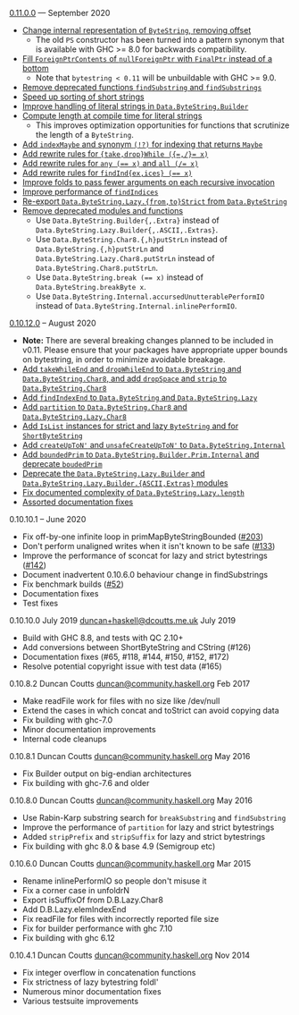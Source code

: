 [0.11.0.0] — September 2020
 * [Change internal representation of `ByteString`, removing offset](https://github.com/haskell/bytestring/pull/175)
   * The old `PS` constructor has been turned into a pattern synonym that is available with GHC >= 8.0 for backwards compatibility.
 * [Fill `ForeignPtrContents` of `nullForeignPtr` with `FinalPtr` instead of a bottom](https://github.com/haskell/bytestring/pull/284)
   * Note that `bytestring < 0.11` will be unbuildable with GHC >= 9.0.
 * [Remove deprecated functions `findSubstring` and `findSubstrings`](https://github.com/haskell/bytestring/pull/181)
 * [Speed up sorting of short strings](https://github.com/haskell/bytestring/pull/267)
 * [Improve handling of literal strings in `Data.ByteString.Builder`](https://github.com/haskell/bytestring/pull/132)
 * [Compute length at compile time for literal strings](https://github.com/haskell/bytestring/pull/191)
   * This improves optimization opportunities for functions that scrutinize the length of a `ByteString`.
 * [Add `indexMaybe` and synonym `(!?)` for indexing that returns `Maybe`](https://github.com/haskell/bytestring/pull/261)
 * [Add rewrite rules for `{take,drop}While ({=,/}= x)`](https://github.com/haskell/bytestring/pull/275)
 * [Add rewrite rules for `any (== x)` and `all (/= x)`](https://github.com/haskell/bytestring/pull/273)
 * [Add rewrite rules for `findInd{ex,ices} (== x)`](https://github.com/haskell/bytestring/pull/270)
 * [Improve folds to pass fewer arguments on each recursive invocation](https://github.com/haskell/bytestring/pull/273)
 * [Improve performance of `findIndices`](https://github.com/haskell/bytestring/pull/270)
 * [Re-export `Data.ByteString.Lazy.{from,to}Strict` from `Data.ByteString`](https://github.com/haskell/bytestring/pull/281)
 * [Remove deprecated modules and functions](https://github.com/haskell/bytestring/pull/286)
   * Use `Data.ByteString.Builder{,.Extra}` instead of `Data.ByteString.Lazy.Builder{,.ASCII,.Extras}`.
   * Use `Data.ByteString.Char8.{,h}putStrLn` instead of `Data.ByteString.{,h}putStrLn` and `Data.ByteString.Lazy.Char8.putStrLn` instead of `Data.ByteString.Char8.putStrLn`.
   * Use `Data.ByteString.break (== x)` instead of `Data.ByteString.breakByte x`.
   * Use `Data.ByteString.Internal.accursedUnutterablePerformIO` instead of `Data.ByteString.Internal.inlinePerformIO`.

[0.11.0.0]: https://github.com/haskell/bytestring/compare/0.10.12.0...0.11.0.0

[0.10.12.0] – August 2020

 * **Note:** There are several breaking changes planned to be included in v0.11.
   Please ensure that your packages have appropriate upper bounds on bytestring,
   in order to minimize avoidable breakage.
 * [Add `takeWhileEnd` and `dropWhileEnd` to `Data.ByteString` and `Data.ByteString.Char8`, and add `dropSpace` and `strip` to `Data.ByteString.Char8`](https://github.com/haskell/bytestring/pull/121)
 * [Add `findIndexEnd` to `Data.ByteString` and `Data.ByteString.Lazy`](https://github.com/haskell/bytestring/pull/155)
 * [Add `partition` to `Data.ByteString.Char8` and `Data.ByteString.Lazy.Char8`](https://github.com/haskell/bytestring/pull/251)
 * [Add `IsList` instances for strict and lazy `ByteString` and for `ShortByteString`](https://github.com/haskell/bytestring/pull/219)
 * [Add `createUpToN'` and `unsafeCreateUpToN'` to `Data.ByteString.Internal`](https://github.com/haskell/bytestring/pull/245)
 * [Add `boundedPrim` to `Data.ByteString.Builder.Prim.Internal` and deprecate `boudedPrim`](https://github.com/haskell/bytestring/pull/246)
 * [Deprecate the `Data.ByteString.Lazy.Builder` and `Data.ByteString.Lazy.Builder.{ASCII,Extras}` modules](https://github.com/haskell/bytestring/pull/250)
 * [Fix documented complexity of `Data.ByteString.Lazy.length`](https://github.com/haskell/bytestring/pull/255)
 * [Assorted documentation fixes](https://github.com/haskell/bytestring/pull/248)

[0.10.12.0]: https://github.com/haskell/bytestring/compare/0.10.10.1...0.10.12.0

0.10.10.1 – June 2020

 * Fix off-by-one infinite loop in primMapByteStringBounded ([#203])
 * Don't perform unaligned writes when it isn't known to be safe ([#133])
 * Improve the performance of sconcat for lazy and strict bytestrings ([#142])
 * Document inadvertent 0.10.6.0 behaviour change in findSubstrings
 * Fix benchmark builds ([#52])
 * Documentation fixes
 * Test fixes

[#52]: https://github.com/haskell/bytestring/issues/52
[#133]: https://github.com/haskell/bytestring/pull/133
[#142]: https://github.com/haskell/bytestring/pull/142
[#203]: https://github.com/haskell/bytestring/issues/203

0.10.10.0 July 2019 <duncan+haskell@dcoutts.me.uk> July 2019

 * Build with GHC 8.8, and tests with QC 2.10+
 * Add conversions between ShortByteString and CString (#126)
 * Documentation fixes (#65, #118, #144, #150, #152, #172)
 * Resolve potential copyright issue with test data (#165)

0.10.8.2 Duncan Coutts <duncan@community.haskell.org> Feb 2017

 * Make readFile work for files with no size like /dev/null
 * Extend the cases in which concat and toStrict can avoid copying data
 * Fix building with ghc-7.0
 * Minor documentation improvements
 * Internal code cleanups

0.10.8.1 Duncan Coutts <duncan@community.haskell.org> May 2016

 * Fix Builder output on big-endian architectures
 * Fix building with ghc-7.6 and older

0.10.8.0 Duncan Coutts <duncan@community.haskell.org> May 2016

 * Use Rabin-Karp substring search for `breakSubstring` and `findSubstring`
 * Improve the performance of `partition` for lazy and strict bytestrings
 * Added `stripPrefix` and `stripSuffix` for lazy and strict bytestrings
 * Fix building with ghc 8.0 & base 4.9 (Semigroup etc)

0.10.6.0 Duncan Coutts <duncan@community.haskell.org> Mar 2015

 * Rename inlinePerformIO so people don't misuse it
 * Fix a corner case in unfoldrN
 * Export isSuffixOf from D.B.Lazy.Char8
 * Add D.B.Lazy.elemIndexEnd
 * Fix readFile for files with incorrectly reported file size
 * Fix for builder performance with ghc 7.10
 * Fix building with ghc 6.12

0.10.4.1 Duncan Coutts <duncan@community.haskell.org> Nov 2014

 * Fix integer overflow in concatenation functions
 * Fix strictness of lazy bytestring foldl'
 * Numerous minor documentation fixes
 * Various testsuite improvements
